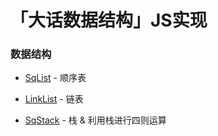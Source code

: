 # 「大话数据结构」JS实现

### 数据结构

- [SqList](SqList) - 顺序表

- [LinkList](LinkList) - 链表

- [SqStack](SqStack) - 栈 & 利用栈进行四则运算